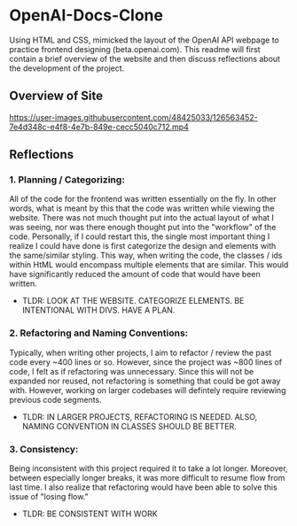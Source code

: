 # OpenAI-Docs-Clone
Using HTML and CSS, mimicked the layout of the OpenAI API webpage to practice frontend designing (beta.openai.com). This readme will first contain a brief overview of the website and then discuss reflections about the development of the project. 

## Overview of Site

https://user-images.githubusercontent.com/48425033/126563452-7e4d348c-e4f8-4e7b-849e-cecc5040c712.mp4


## Reflections 

### 1. Planning / Categorizing: 
All of the code for the frontend was written essentially on the fly. In other words, what is meant by this that the code was written while viewing the website. There was not much thought put into the actual layout of what I was seeing, nor was there enough thought put into the "workflow" of the code. Personally, if I could restart this, the single most important thing I realize I could have done is first categorize the design and elements with the same/similar styling. This way, when writing the code, the classes / ids within HtML would encompass multiple elements that are similar. This would have significantly reduced the amount of code that would have been written. 

- TLDR: LOOK AT THE WEBSITE. CATEGORIZE ELEMENTS. BE INTENTIONAL WITH DIVS. HAVE A PLAN.

### 2. Refactoring and Naming Conventions: 
Typically, when writing other projects, I aim to refactor / review the past code every ~400 lines or so. However, since the project was ~800 lines of code, I felt as if refactoring was unnecessary. Since this will not be expanded nor reused, not refactoring is something that could be got away with. However, working on larger codebases will defintely require reviewing previous code segments. 

- TLDR: IN LARGER PROJECTS, REFACTORING IS NEEDED. ALSO, NAMING CONVENTION IN CLASSES SHOULD BE BETTER. 

### 3. Consistency:
Being inconsistent with this project required it to take a lot longer. Moreover, between especially longer breaks, it was more difficult to resume flow from last time. I also realize that refactoring would have been able to solve this issue of "losing flow." 

- TLDR: BE CONSISTENT WITH WORK

